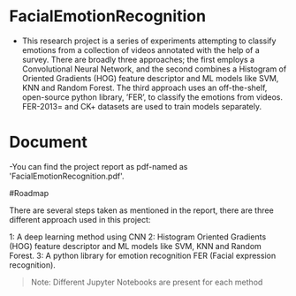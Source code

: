 # FacialEmotionRecognition

- This research project is a series of experiments attempting to classify emotions from a collection of videos annotated with the help of a survey. There are broadly three approaches; the first employs a Convolutional Neural Network, and the second combines a Histogram of Oriented Gradients (HOG) feature descriptor and ML models like SVM,  KNN and Random Forest. The third approach uses an off-the-shelf, open-source python library, ’FER’, to classify the emotions from videos. FER-2013= and CK+ datasets are used to train models separately. 

# Document 
-You can find the project report as pdf-named as 'FacialEmotionRecognition.pdf'.

#Roadmap

There are several steps taken as mentioned in the report, there are three different approach used in this project:

1: A deep learning method using CNN
2: Histogram Oriented Gradients (HOG) feature descriptor and ML models like SVM,  KNN and Random Forest.
3: A python library for emotion recognition FER (Facial expression recognition).

> Note:  Different Jupyter Notebooks are present for each method 
